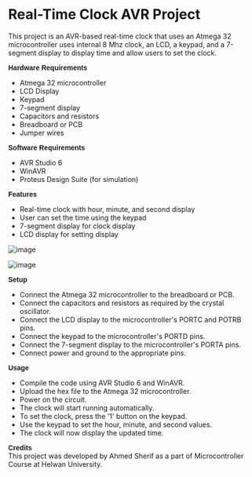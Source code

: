 # Real-Time Clock AVR Project

This project is an AVR-based real-time clock that uses an Atmega 32 microcontroller uses internal 8 Mhz clock, an LCD, a keypad, and a 7-segment display to display time and allow users to set the clock.

<b><font face="Arial" >Hardware Requirements</font></b>  
- Atmega 32 microcontroller  
- LCD Display  
- Keypad  
- 7-segment display  
- Capacitors and resistors  
- Breadboard or PCB  
- Jumper wires  

<b><font face="Arial" >Software Requirements</font></b>  
- AVR Studio 6  
- WinAVR  
- Proteus Design Suite (for simulation)    

<b><font face="Arial" >Features</font></b>  
- Real-time clock with hour, minute, and second display  
- User can set the time using the keypad  
- 7-segment display for clock display  
- LCD display for setting display  


![image](https://user-images.githubusercontent.com/72231218/237036530-c3dcb345-94ca-4383-9a3d-12559e7950ef.png)


![image](https://user-images.githubusercontent.com/72231218/237036744-8032acf3-de12-4b06-b236-a877a16b2138.png)

<b><font face="Arial" >Setup</font></b>  
- Connect the Atmega 32 microcontroller to the breadboard or PCB.    
- Connect the capacitors and resistors as required by the crystal oscillator.  
- Connect the LCD display to the microcontroller's PORTC and POTRB pins.  
- Connect the keypad to the microcontroller's PORTD pins.  
- Connect the 7-segment display to the microcontroller's PORTA pins.  
- Connect power and ground to the appropriate pins.  

<b><font face="Arial" >Usage</font></b> 
- Compile the code using AVR Studio 6 and WinAVR.  
- Upload the hex file to the Atmega 32 microcontroller.  
- Power on the circuit.  
- The clock will start running automatically.  
- To set the clock, press the '1' button on the keypad.  
- Use the keypad to set the hour, minute, and second values.  
- The clock will now display the updated time.  
 
<b><font face="Arial" >Credits</font></b>   
This project was developed by Ahmed Sherif as a part of Microcontroller Course at Helwan University. 


